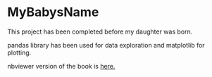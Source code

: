 # MyBabysName
This project has been completed before my daughter was born.

pandas library has been used for data exploration and matplotlib for plotting. 

nbviewer version of the book is [here.][1]


[1]: http://nbviewer.jupyter.org/github/numanyilmaz/MyBabysName/blob/master/MyBabyName.ipynb
